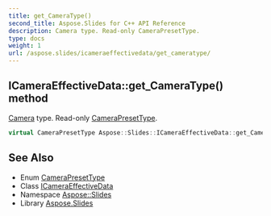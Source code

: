 ```yaml
---
title: get_CameraType()
second_title: Aspose.Slides for C++ API Reference
description: Camera type. Read-only CameraPresetType.
type: docs
weight: 1
url: /aspose.slides/icameraeffectivedata/get_cameratype/
---
```

## ICameraEffectiveData::get_CameraType() method


[Camera](../../camera/) type. Read-only [CameraPresetType](../../camerapresettype/).

```cpp
virtual CameraPresetType Aspose::Slides::ICameraEffectiveData::get_CameraType()=0
```

## See Also

* Enum [CameraPresetType](../../camerapresettype/)
* Class [ICameraEffectiveData](../)
* Namespace [Aspose::Slides](../../)
* Library [Aspose.Slides](../../../)